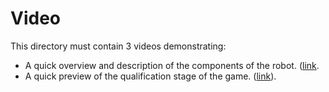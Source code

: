 Video
====

This directory must contain 3 videos demonstrating:
- A quick overview and description of the components of the robot. ([link]((https://youtu.be/9xWerfWIjaM?si=8x1HqoqDcdv4pIeA)).
- A quick preview of the qualification stage of the game. ([link](https://youtu.be/mX82sqQdiDE?si=D3AYzfrpPG-ZpJtF)).
